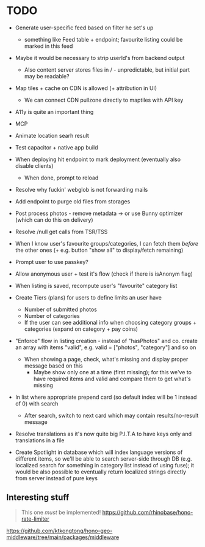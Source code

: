 # TODO

- Generate user-specific feed based on filter he set's up
    - something like Feed table + endpoint; favourite listing could be marked in this feed
- Maybe it would be necessary to strip userId's from backend output
    - Also content server stores files in /<id> - unpredictable, but initial part may be readable?
- Map tiles + cache on CDN is allowed (+ attribution in UI)
    - We can connect CDN pullzone directly to maptiles with API key
- A11y is quite an important thing

- MCP

- Animate location searh result
- Test capacitor + native app build

- When deploying hit endpoint to mark deployment (eventually also disable clients)
    - When done, prompt to reload

- Resolve why fuckin' webglob is not forwarding mails
- Add endpoint to purge old files from storages
- Post process photos - remove metadata -> or use Bunny optimizer (which can do this on delivery)

- Resolve /null get calls from TSR/TSS

- When I know user's favourite groups/categories, I can fetch them _before_ the other ones (+ e.g. button "show all" to
    display/fetch remaining)

- Prompt user to use passkey?
- Allow anonymous user + test it's flow (check if there is isAnonym flag)
- When listing is saved, recompute user's "favourite" category list
- Create Tiers (plans) for users to define limits an user have
    - Number of submitted photos
    - Number of categories
    - If the user can see additional info when choosing category groups + categories (expand on category + pay coins)
- "Enforce" flow in listing creation - instead of "hasPhotos" and co. create an array with items "valid", e.g. valid = ["photos", "category"] and so on
    - When showing a page, check, what's missing and display proper message based on this
        - Maybe show only one at a time (first missing); for this we've to have required items and valid and compare them to get what's missing
- In list where appropriate prepend card (so default index will be 1 instead of 0) with search
    - After search, switch to next card which may contain results/no-result message
- Resolve translations as it's now quite big P.I.T.A to have keys only and translations in a file
- Create Spotlight in database which will index language versions of different items, so we'll be able to search server-side through DB (e.g. localized search
    for something in category list instead of using fuse); it would be also possible to eventually return localized strings directly from server instead of
    pure keys

## Interesting stuff

> This one _must_ be implemented!
> https://github.com/rhinobase/hono-rate-limiter

https://github.com/ktkongtong/hono-geo-middleware/tree/main/packages/middleware
